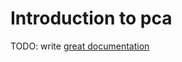 # Introduction to pca

TODO: write [great documentation](http://jacobian.org/writing/what-to-write/)
